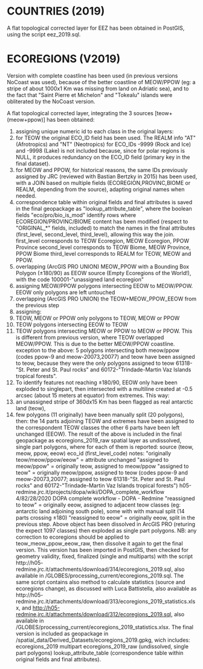 # COUNTRIES (2019)

A flat topological corrected layer for EEZ has been obtained in PostGIS, using the
script eez_2019.sql.

# ECOREGIONS (V2019)

Version with complete coastline has been used (in previous versions NoCoast was used), because of the better coastline of MEOW/PPOW (eg: a stripe of about 1000x1 Km was missing from land on Adriatic sea), and to the fact that "Saint Pierre et Michelon" and "Tokealu" islands were obliterated by the NoCoast version.

A flat topological corrected layer, integrating the 3 sources [teow+
(meow+ppow)] has been obtained:
1. assigning unique numeric id to each class in the original layers:
1. for TEOW the original ECO_ID field has been used. The REALM info
"AT" (Afrotropics) and "NT" (Neotropics) for ECO_IDs -9999
(Rock and Ice) and -9998 (Lake) is not included because, since
for polar regions is NULL, it produces redundancy on the
ECO_ID field (primary key in the final dataset).
2. for MEOW and PPOW, for historical reasons, the same IDs previously
assigned by JRC (reviewed with Bastian Bertzky in 2015) has been
used, with a JOIN based on multiple fields
(ECOREGION,PROVINC,BIOME or REALM, depending from the source),
adapting original names when needed.
3. correspondence table within original fields and final attributes is saved
in the final geopackage as "lookup_attribute_table", where the boolean
fields "eco/pro/bio_is_mod" identify rows where
ECOREGION/PROVINC/BIOME content has been modified (respect to
"ORIGINAL_*" fields, included) to match the names in the final
attributes (first_level, second_level, third_level), allowing this way the
join.
first_level corresponds to TEOW Ecoregion, MEOW Ecoregion,
PPOW Province
second_level corresponds to TEOW Biome, MEOW Province, PPOW
Biome
third_level corresponds to REALM for TEOW, MEOW and PPOW.
2. overlapping (ArcGIS PRO UNION) MEOW_PPOW with a Bounding Box
Polygon (±180/90) as EEOW source (Empty Ecoregions of the World!), with
the code 100001-"unassigned land ecoregion"
3. assigning MEOW/PPOW polygons intersecting EEOW to MEOW/PPOW. EEOW
only polygons are left untouched
4. overlapping (ArcGIS PRO UNION) the TEOW+MEOW_PPOW_EEOW from the
previous step
5. assigning:
1. TEOW, MEOW or PPOW only polygons to TEOW, MEOW or PPOW
2. TEOW polygons intersecting EEOW to TEOW
3. TEOW polygons intersecting MEOW or PPOW to MEOW or PPOW. This
is different from previous version, where TEOW overlapped
MEOW/PPOW. This is due to the better MEOW/PPOW coastline.
exception to the above: 5 polygons intersecting both
meow/ppow (codes ppow-9 and meow-20073,20077) and
teow have been assigned to teow, because they were the
only polygons assigned to teow 61318-"St. Peter and St.
Paul rocks" and 60172-"Trindade-Martin Vaz Islands
tropical forests".
4. To identify features not reaching ±180/90, EEOW only have been
exploded to singlepart, then intersected with a multiline created at -0.5
arcsec (about 15 meters at equator) from extremes. This way:
5. an unassigned stripe of 360dx15 Km has been flagged as real antarctic
land (teow),
6. few polygons (11 originally) have been manually split (20 polygons),
then:
the 14 parts adjoining TEOW and extremes have been assigned to
the correspondent TEOW classes
the other 6 parts have been left unchanged (EEOW).
The result of the above is included in the final geopackage as
ecoregions_2019_raw spatial layer as undissolved, single part polygons,
where for each of them is reported:
source (teow, meow, ppow, eeow)
eco_id (first_level_code)
notes:
"originally teow/meow/ppow/eeow" = attribute unchanged
"assigned to meow/ppow" = originally teow, assigned to meow/ppow
"assigned to teow" = originally meow/ppow, assigned to teow (codes
ppow-9 and meow-20073,20077; assigned to teow 61318-"St. Peter
and St. Paul rocks" and 60172-"Trindade-Martin Vaz Islands tropical
forests")
h05-redmine.jrc.it/projects/dopa/wiki/DOPA_complete_workflow
4/82/28/2020
DOPA complete workflow - DOPA - Redmine
"reassigned to teow" = originally eeow, assigned to adjacent teow
classes (eg: antarctic land adjoining south pole), some with with
manual split (14 parts crossing ±180)
"reassigned to eeow" = originally eeow, split in the previous step.
Above object has been dissolved in ArcGIS PRO (returing the expect 1097
classes) then exploded as single part polygons. NB: any correction to
ecoregions should be applied to teow_meow_ppow_eeow_raw, then
dissolve it again to get the final version.
This version has been imported in PostGIS, then checked for geometry validity,
fixed, finalized (single and multiparts) with the script http://h05-
redmine.jrc.it/attachments/download/314/ecoregions_2019.sql, also available in
/GLOBES/processing_current/ecoregions_2019.sql. The same script contains also
method to calculate statistics (source and ecoregions change), as discussed with
Luca Battistella, also available as http://h05-
redmine.jrc.it/attachments/download/313/ecoregions_2019_statistics.xlsx, and
http://h05-redmine.jrc.it/attachments/download/312/ecoregions_2019.sql, also
available in /GLOBES/processing_current/ecoregions_2019_statistics.xlsx.
The final version is included as geopackage in
/spatial_data/Derived_Datasets/ecoregions_2019.gpkg, wich includes:
ecoregions_2019 multipart
ecoregions_2019_raw (undissolved, single part polygons)
lookup_attribute_table (correspondence table within original fields and final
attributes).
